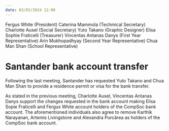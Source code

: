 ```yaml
---
date: 03/03/2024 12:00
---
```

Fergus White (President)
Caterina Mammola (Techmical Secretary)
Charlotte Ausel (Social Secretary)
Yuto Takano (Graphic Designer)
Elisa Sophie Fraticelli (Treasurer)
Vincentas Antanas Danys (First Year Representative)
Arin Mukhopadhyay (Second Year Representative)
Chua Man Shan (School Representative)
# Santander bank account transfer
Following the last meeting, Santander has requested Yuto Takano and Chua Man Shan to provide a residence permit or visa for the bank transfer.

As stated in the previous meeting, Charlotte Ausel, Vincentas Antanas Danys support the changes requested in the bank account making Elisa Sopie Fraticelli and Fergus White account holders of the CompSoc bank account. The aforementioned individuals also agree to remove Karthik Narayanan, Artemis Livingstone and Alexandra Purcărea as holders of the CompSoc bank account.